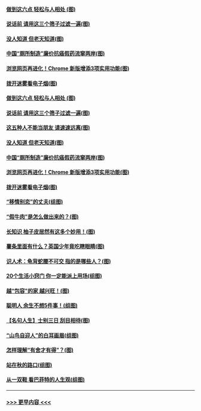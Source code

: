 #### [做到这六点 轻松与人相处 (图)](../pages/p8/907429.md?t=09190355) 
#### [说话前 请用这三个筛子过滤一遍(图)](../pages/p8/906928.md?t=09190355) 
#### [没人知道 但老天知道(图)](../pages/p8/907731.md?t=09190355) 
#### [中国“厕所制造”廉价抗癌假药流窜两岸(图)](../pages/p8/907723.md?t=09190355) 
#### [浏览网页再进化！Chrome 新版增添3项实用功能(图)](../pages/p8/907714.md?t=09190355) 
#### [拨开迷雾看电子烟(图)](../pages/p8/907427.md?t=09190355) 
#### [做到这六点 轻松与人相处 (图)](../pages/p8/907429.md?t=09190355) 
#### [说话前 请用这三个筛子过滤一遍(图)](../pages/p8/906928.md?t=09190355) 
#### [这五种人不能当朋友 请速速远离(图)](../pages/p8/907726.md?t=09190355) 
#### [没人知道 但老天知道(图)](../pages/p8/907731.md?t=09190355) 
#### [中国“厕所制造”廉价抗癌假药流窜两岸(图)](../pages/p8/907723.md?t=09190355) 
#### [浏览网页再进化！Chrome 新版增添3项实用功能(图)](../pages/p8/907714.md?t=09190355) 
#### [拨开迷雾看电子烟(图)](../pages/p8/907427.md?t=09190355) 
#### [“移情别恋”的丈夫(组图)](../pages/p8/907644.md?t=09190355) 
#### [“假牛肉”是怎么做出来的？(图)](../pages/p8/907668.md?t=09190355) 
#### [长知识 柚子皮居然有这多个妙用！(图)](../pages/p8/907425.md?t=09190355) 
#### [薯条里面有什么？英国少年竟吃瞎眼睛(图)](../pages/p8/907381.md?t=09190355) 
#### [识人术：龟背蛇腰不可交 指的是哪些人？(图)](../pages/p8/907503.md?t=09190355) 
#### [20个生活小窍门 你一定能派上用场(组图)](../pages/p8/907510.md?t=09190355) 
#### [越“包容”的家 越兴旺！(图)](../pages/p8/907328.md?t=09190355) 
#### [聪明人 余生不想5件事！(组图)](../pages/p8/907364.md?t=09190355) 
#### [【名句人生】士别三日 刮目相待(图)](../pages/p8/906988.md?t=09190355) 
#### [“山鸟自迎人”的白耳画眉(组图)](../pages/p8/907332.md?t=09190355) 
#### [怎样理解“有舍才有得”？(图)](../pages/p8/906872.md?t=09190355) 
#### [站在秋的路口(组图)](../pages/p8/906914.md?t=09190355) 
#### [从一双鞋 看巴菲特的人生观(组图)](../pages/p8/907311.md?t=09190355) 

----
#### [ >>> 更早内容 <<< ](../indexes/p8-earlier.md)
